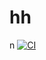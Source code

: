 # hh
n
[![CI](https://github.com/atx886/hh/actions/workflows/main.yml/badge.svg)](https://github.com/atx886/hh/actions/workflows/main.yml)
